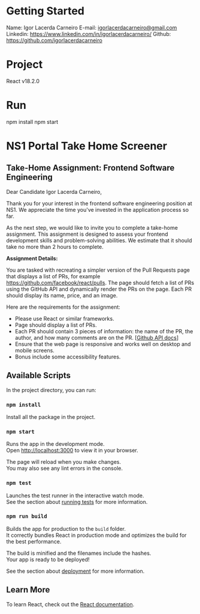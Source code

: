 # Getting Started

Name: Igor Lacerda Carneiro
E-mail: igorlacerdacarneiro@gmail.com
Linkedin: https://www.linkedin.com/in/igorlacerdacarneiro/
Github: https://github.com/igorlacerdacarneiro

# Project

React v18.2.0

# Run

npm install
npm start

# NS1 Portal Take Home Screener

## Take-Home Assignment: Frontend Software Engineering

Dear Candidate Igor Lacerda Carneiro,

Thank you for your interest in the frontend software engineering position at NS1. We appreciate the time you've invested in the application process so far.

As the next step, we would like to invite you to complete a take-home assignment. This assignment is designed to assess your frontend development skills and problem-solving abilities. We estimate that it should take no more than 2 hours to complete.

**Assignment Details:**

You are tasked with recreating a simpler version of the Pull Requests page that displays a list of PRs, for example https://github.com/facebook/react/pulls. The page should fetch a list of PRs using the GitHub API and dynamically render the PRs on the page. Each PR should display its name, price, and an image.

Here are the requirements for the assignment:

- Please use React or similar frameworks.
- Page should display a list of PRs.
- Each PR should contain 3 pieces of information: the name of the PR, the author, and how many comments are on the PR. [[Github API docs](https://docs.github.com/en/rest/pulls/pulls?apiVersion=2022-11-28#list-pull-requests)]
- Ensure that the web page is responsive and works well on desktop and mobile screens.
- Bonus include some accessibility features.

## Available Scripts

In the project directory, you can run:

### `npm install`

Install all the package in the project.

### `npm start`

Runs the app in the development mode.\
Open [http://localhost:3000](http://localhost:3000) to view it in your browser.

The page will reload when you make changes.\
You may also see any lint errors in the console.

### `npm test`

Launches the test runner in the interactive watch mode.\
See the section about [running tests](https://facebook.github.io/create-react-app/docs/running-tests) for more information.

### `npm run build`

Builds the app for production to the `build` folder.\
It correctly bundles React in production mode and optimizes the build for the best performance.

The build is minified and the filenames include the hashes.\
Your app is ready to be deployed!

See the section about [deployment](https://facebook.github.io/create-react-app/docs/deployment) for more information.

## Learn More

To learn React, check out the [React documentation](https://reactjs.org/).
